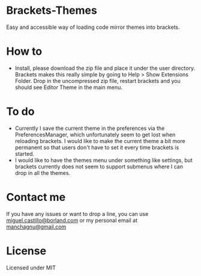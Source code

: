 Brackets-Themes
===============

Easy and accessible way of loading code mirror themes into brackets.


How to
===============

* Install, please download the zip file and place it under the user directory.  Brackets makes this really simple by going to Help > Show Extensions Folder.  Drop in the uncompressed zip file, restart brackets and you should see Editor Theme in the main menu.


To do
===============

* Currently I save the current theme in the preferences via the PreferencesManager, which unfortunately seem to get lost when reloading brackets.  I would like to make the current theme a bit more permanent so that users don't have to set it every time brackets is started.
* I would like to have the themes menu under something like settings, but brackets currently does not seem to support submenus where I can drop in all the themes.


Contact me
===============

If you have any issues or want to drop a line, you can use miguel.castillo@borland.com or my personal email at manchagnu@gmail.com

License
===============

Licensed under MIT
